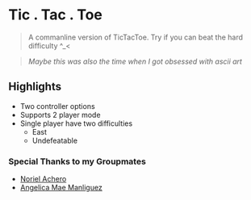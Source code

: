 # Tic . Tac . Toe

> A commanline version of TicTacToe. Try if you can beat the hard difficulty ^\_<

> _Maybe this was also the time when I got obsessed with ascii art_

## Highlights

- Two controller options
- Supports 2 player mode
- Single player have two difficulties
  - East
  - Undefeatable

### Special Thanks to my Groupmates

- <a href="https://github.com/NorielAchero">Noriel Achero</a>
- <a href="https://github.com/AngelicaManliguez">Angelica Mae Manliguez</a>
